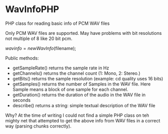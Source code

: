WavInfoPHP
==========

PHP class for reading basic info of PCM WAV files

Only PCM WAV files are supported. May have problems with bit resolutions not multiple of 8 like 20 bit pcm.

$wavinfo=new WavInfo($filename);

Public methods:

 - getSampleRate() returns the sample rate in Hz
 - getChannels() returns the channel count (1: Mono, 2: Stereo.)
 - getBits() returns the sample resolution (example: cd quality uses 16 bits)
 - getSamples() returns the number of Samples in the WAV file. Here Sample means a block of one sample for each channel.
 - getDuration() returns the duration of the audio in the WAV file in seconds
 - describe() returns a string: simple textual description of the WAV file


Why?
At the time of writing I could not find a simple PHP class on teh mighty net that attempted to get the above info from WAV files in a correct way (parsing chunks correctly).

